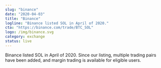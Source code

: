 ```yaml
---
slug: "binance"
date: "2020-04-03"
title: "Binance"
logline: "Binance listed SOL in April of 2020."
cta: "https://binance.com/trade/BTC_SOL"
logo: /img/binance.svg
category: exchange
status: live
---
```


Binance listed SOL in April of 2020. Since our listing, multiple trading pairs have been added, and margin trading is available for eligible users.
